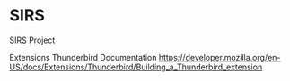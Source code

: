 SIRS
====

SIRS Project

Extensions Thunderbird Documentation
https://developer.mozilla.org/en-US/docs/Extensions/Thunderbird/Building_a_Thunderbird_extension
